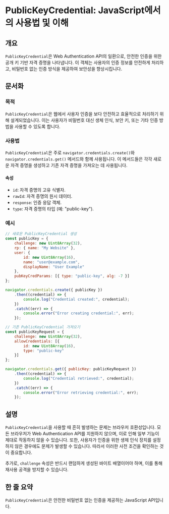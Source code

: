 <!--
Meta Description: # PublicKeyCredential: JavaScript에서의 사용법 및 이해 ## 개요 `PublicKeyCredential`은 Web Authentication API의 일환으로, 안전한 인증을 위한 공개 키 기반 자격 증명을 나타냅니다. 이 객체는 사용자의 인...
Meta Keywords: publickeycredential, credential, 인증을, navigator, credentials
-->

# PublicKeyCredential: JavaScript에서의 사용법 및 이해

## 개요
`PublicKeyCredential`은 Web Authentication API의 일환으로, 안전한 인증을 위한 공개 키 기반 자격 증명을 나타냅니다. 이 객체는 사용자의 인증 정보를 안전하게 처리하고, 비밀번호 없는 인증 방식을 제공하여 보안성을 향상시킵니다.

## 문서화
### 목적
`PublicKeyCredential`은 웹에서 사용자 인증을 보다 안전하고 효율적으로 처리하기 위해 설계되었습니다. 이는 사용자가 비밀번호 대신 생체 인식, 보안 키, 또는 기타 인증 방법을 사용할 수 있도록 합니다.

### 사용법
`PublicKeyCredential`은 주로 `navigator.credentials.create()`와 `navigator.credentials.get()` 메서드와 함께 사용됩니다. 이 메서드들은 각각 새로운 자격 증명을 생성하고 기존 자격 증명을 가져오는 데 사용됩니다.

#### 속성
- `id`: 자격 증명의 고유 식별자.
- `rawId`: 자격 증명의 원시 데이터.
- `response`: 인증 응답 객체.
- `type`: 자격 증명의 타입 (예: "public-key").

### 예시
```javascript
// 새로운 PublicKeyCredential 생성
const publicKey = {
    challenge: new Uint8Array(32),
    rp: { name: "My Website" },
    user: {
        id: new Uint8Array(16),
        name: "user@example.com",
        displayName: "User Example"
    },
    pubKeyCredParams: [{ type: "public-key", alg: -7 }]
};

navigator.credentials.create({ publicKey })
    .then((credential) => {
        console.log("Credential created:", credential);
    })
    .catch((err) => {
        console.error("Error creating credential:", err);
    });

// 기존 PublicKeyCredential 가져오기
const publicKeyRequest = {
    challenge: new Uint8Array(32),
    allowCredentials: [{
        id: new Uint8Array(16),
        type: "public-key"
    }]
};

navigator.credentials.get({ publicKey: publicKeyRequest })
    .then((credential) => {
        console.log("Credential retrieved:", credential);
    })
    .catch((err) => {
        console.error("Error retrieving credential:", err);
    });
```

## 설명
`PublicKeyCredential`을 사용할 때 흔히 발생하는 문제는 브라우저 호환성입니다. 모든 브라우저가 Web Authentication API를 지원하지 않으며, 이로 인해 일부 기능이 제대로 작동하지 않을 수 있습니다. 또한, 사용자가 인증을 위한 생체 인식 장치를 설정하지 않은 경우에도 문제가 발생할 수 있습니다. 따라서 이러한 사전 조건을 확인하는 것이 중요합니다.

추가로, `challenge` 속성은 반드시 랜덤하게 생성된 바이트 배열이어야 하며, 이를 통해 재사용 공격을 방지할 수 있습니다. 

## 한 줄 요약
`PublicKeyCredential`은 안전한 비밀번호 없는 인증을 제공하는 JavaScript API입니다.